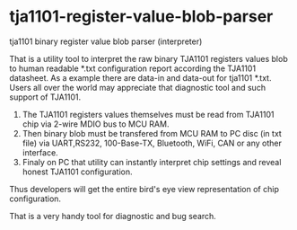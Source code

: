 # tja1101-register-value-blob-parser
tja1101 binary register value blob parser (interpreter)

That is a utility tool to interpret the raw binary TJA1101 registers values blob to human readable *.txt configuration report according the TJA1101 datasheet.
As a example there are data-in and data-out for tja1101 *.txt. 
Users all over the world may appreciate that diagnostic tool and such support of TJA1101.

1) The TJA1101 registers values themselves must be read from TJA1101 chip via 2-wire MDIO bus to MCU RAM. 
2) Then binary blob must be transfered from MCU RAM to PC disc (in txt file) via UART,RS232, 100-Base-TX, Bluetooth, WiFi, CAN or any other interface.
3) Finaly on PC that utility can instantly interpret chip settings and reveal honest TJA1101 configuration.

Thus developers will get the entire bird's eye view representation of chip configuration.

That is a very handy tool for diagnostic and bug search.

